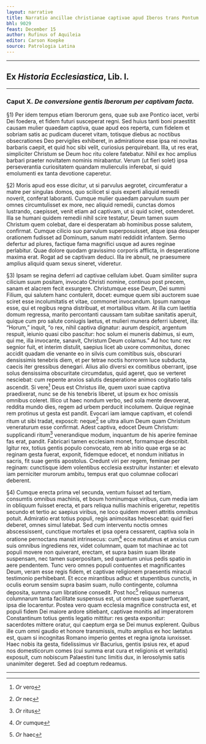 ```yaml
---
layout: narrative
title: Narratio ancillae christianae captivae apud Iberos trans Pontum
bhl: 9029
feast: December 15
author: Rufinus of Aquileia
editor: Carson Koepke
source: Patrologia Latina
---
```


---

## Ex *Historia Ecclesiastica*, Lib. I.

---

### Caput X. *De conversione gentis Iberorum per captivam facta.*

§1) Per idem tempus etiam Iberorum gens, quae sub axe Pontico iacet, verbi Dei foedera, et fidem futuri susceperat regni. Sed huius tanti boni praestitit causam mulier quaedam captiva, quae apud eos reperta, cum fidelem et sobriam satis ac pudicam duceret vitam, totisque diebus ac noctibus obsecrationes Deo pervigiles exhiberet, in admiratione esse ipsa rei novitas barbaris caepit, et quid hoc sibi velit, curiosius perquirebant. Illa, ut res erat, simpliciter Christum se Deum hoc ritu colere fatebatur. Nihil ex hoc amplius barbari praeter novitatem nominis mirabantur. Verum (ut fieri solet) ipsa perseverantia curiositatem quandam mulierculis inferebat, si quid emolumenti ex tanta devotione caperetur.

§2) Moris apud eos esse dicitur, ut si parvulus aegrotet, circumferatur a matre per singulas domos, quo scilicet si quis experti aliquid remedii noverit, conferat laboranti. Cumque mulier quaedam parvulum suum per omnes circumtulisset ex more, nec aliquid remedii, cunctas domos lustrando, caepisset, venit etiam ad captivam, ut si quid sciret, ostenderet. Illa se humani quidem remedii nihil scire testatur, Deum tamen suum Christum quem colebat, dare ei desperatam ab hominibus posse salutem, confirmat. Cumque cilicio suo parvulum superposuisset, atque ipsa desuper orationem fudisset ad Dominum, sanum matri reddidit infantem. Sermo defertur ad plures, factique fama magnifici usque ad aures reginae perlabitur. Quae dolore quodam gravissimo corporis afflicta, in desperatione maxima erat. Rogat ad se captivam deduci. Illa ire abnuit, ne praesumere amplius aliquid quam sexus sineret, videretur.

§3) Ipsam se regina deferri ad captivae cellulam iubet. Quam similiter supra cilicium suum positam, invocato Christi nomine, continuo post precem, sanam et alacrem fecit exsurgere. Christumque esse Deum, Dei summi Filium, qui salutem hanc contulerit, docet: eumque quem sibi auctorem suae sciret esse incolumitatis et vitae, commonet invocandum. Ipsum namque esse, qui et regibus regna distribuat, et mortalibus vitam. At illa cum laetitia domum regressa, marito percontanti caussam tam subitae sanitatis aperuit, quique cum pro salute coniugis laetus, et mulieri munera deferri iuberet, illa: “Horum,” inquit, “o rex, nihil captiva dignatur: aurum despicit, argentum respuit, ieiunio quasi cibo pascitur: hoc solum ei muneris dabimus, si eum, qui me, illa invocante, sanavit, Christum Deum colamus.” Ad hoc tunc rex segnior fuit, et interim distulit, saepius licet ab uxore commonitus, donec accidit quadam die venante eo in silvis cum comitibus suis, obscurari densissimis tenebris diem, et per tetrae noctis horrorem luce subducta, caecis iter gressibus denegari. Alius alio diversi ex comitibus oberrant, ipse solus densissima obscuritate circumdatus, quid ageret, quo se verteret nesciebat: cum repente anxios salutis desperatione animos cogitatio talis ascendit. Si vere[^1] Deus est Christus ille, quem uxori suae captiva praedixerat, nunc se de his tenebris liberet, ut ipsum ex hoc omissis omnibus coleret. Illico ut haec nondum verbo, sed sola mente devoverat, reddita mundo dies, regem ad urbem perducit incolumem. Quique reginae rem protinus ut gesta est pandit. Evocari iam iamque captivam, et colendi ritum ut sibi tradat, exposcit: neque[^2] se ultra alium Deum quam Christum veneraturum esse confirmat. Adest captiva, edocet Deum Christum: supplicandi ritum[^3] venerandique modum, inquantum de his aperire feminae fas erat, pandit. Fabricari tamen ecclesiam monet, formamque describit. Igitur rex, totius gentis populo convocato, rem ab initio quae erga se ac reginam gesta fuerat, exponit, fidemque edocet, et nondum initiatus in sacris, fit suae gentis apostolus. Credunt viri per regem, feminae per reginam: cunctisque idem volentibus ecclesia exstruitur instanter: et elevato iam perniciter murorum ambitu, tempus erat quo columnae collocari deberent.

§4) Cumque erecta prima vel secunda, ventum fuisset ad tertiam, consumtis omnibus machinis, et boum hominumque viribus, cum media iam in obliquum fuisset erecta, et pars reliqua nullis machinis erigeretur, repetitis secundo et tertio ac saepius viribus, ne loco quidem moveri attritis omnibus potuit. Admiratio erat totius populi, regis animositas hebescebat: quid fieri deberet, omnes simul latebat. Sed cum interventu noctis omnes abscessissent, cunctique mortales et ipsa opera cessarent, captiva sola in oratione pernoctans mansit intrinsecus: cum[^4] ecce matutinus et anxius cum suis omnibus ingrediens rex, videt columnam, quam tot machinae ac tot populi movere non quiverant, erectam, et supra basim suam librate suspensam, nec tamen superpositam, sed quantum unius pedis spatio in aere pendentem. Tunc vero omnes populi contuentes et magnificantes Deum, veram esse regis fidem, et captivae religionem praesentis miraculi testimonio perhibebant. Et ecce mirantibus adhuc et stupentibus cunctis, in oculis eorum sensim supra basim suam, nullo contingente, columna deposita, summa cum libratione consedit. Post hoc[^5] reliquus numerus columnarum tanta facilitate suspensus est, ut omnes quae superfuerant, ipsa die locarentur. Postea vero quam ecclesia magnifice constructa est, et populi fidem Dei maiore ardore sitiebant, captivae monitis ad imperatorem Constantinum totius gentis legatio mittitur: res gesta exponitur: sacerdotes mittere oratur, qui caeptum erga se Dei munus explerent. Quibus ille cum omni gaudio et honore transmissis, multo amplius ex hoc laetatus est, quam si incognitas Romano imperio gentes et regna ignota iunxisset. Haec nobis ita gesta, fidelissimus vir Bacurius, gentis ipsius rex, et apud nos domesticorum comes (cui summa erat cura et religionis et veritatis) exposuit, cum nobiscum Palaestini tunc limitis dux, in Ierosolymis satis unanimiter degeret. Sed ad coeptum redeamus.

---

[^1]: *Or* vero
[^2]: *Or* nec
[^3]: *Or* ritus
[^4]: *Or* cumque
[^5]: *Or* haec
